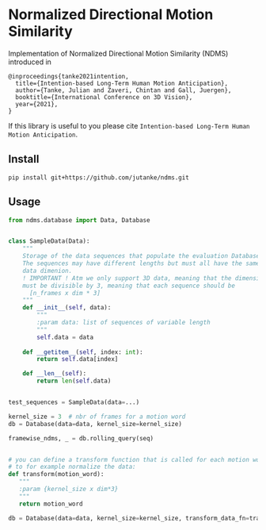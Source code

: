 # Normalized Directional Motion Similarity

Implementation of Normalized Directional Motion Similarity (NDMS) introduced in
```
@inproceedings{tanke2021intention,
  title={Intention-based Long-Term Human Motion Anticipation},
  author={Tanke, Julian and Zaveri, Chintan and Gall, Juergen},
  booktitle={International Conference on 3D Vision},
  year={2021},
}
```
If this library is useful to you please cite `Intention-based Long-Term Human Motion Anticipation`.

## Install
```
pip install git+https://github.com/jutanke/ndms.git
```

## Usage

```python
from ndms.database import Data, Database


class SampleData(Data):
    """
    Storage of the data sequences that populate the evaluation Database.
    The sequences may have different lengths but must all have the same
    data dimenion.
    ! IMPORTANT ! Atm we only support 3D data, meaning that the dimension
    must be divisible by 3, meaning that each sequence should be 
      [n_frames x dim * 3]
    """
    def __init__(self, data):
        """
        :param data: list of sequences of variable length
        """
        self.data = data
        
    def __getitem__(self, index: int):
        return self.data[index]

    def __len__(self):
        return len(self.data)


test_sequences = SampleData(data=...)

kernel_size = 3  # nbr of frames for a motion word
db = Database(data=data, kernel_size=kernel_size)

framewise_ndms, _ = db.rolling_query(seq)


# you can define a transform function that is called for each motion word
# to for example normalize the data:
def transform(motion_word):
   """
   :param {kernel_size x dim*3}
   """
   return motion_word

db = Database(data=data, kernel_size=kernel_size, transform_data_fn=transform)


```
